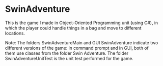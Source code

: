 # SwinAdventure
This is the game I made in Object-Oriented Programming unit (using C#), in which the player could handle things in a bag and move to different locations. 

Note: The folders SwinAdventureMain and GUI SwinAdventure indicate two different versions of the game: in command prompt and in GUI, both of them use classes from the folder Swin Adventure. The folder SwinAdventureUnitTest is the unit test performed for the game.
